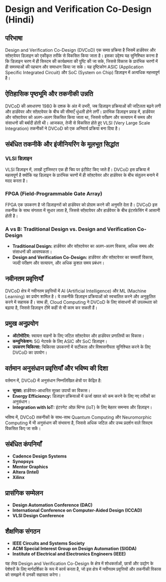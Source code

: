 # Design and Verification Co-Design (Hindi)

## परिभाषा

Design and Verification Co-Design (DVCoD) एक समग्र प्रक्रिया है जिसमें हार्डवेयर और सॉफ़्टवेयर डिज़ाइन को एकीकृत तरीके से विकसित किया जाता है। इसका उद्देश्य यह सुनिश्चित करना है कि डिज़ाइन चरण में ही सिस्टम की कार्यक्षमता की पुष्टि की जा सके, जिससे विकास के प्रारंभिक चरणों में ही समस्याओं की पहचान और समाधान किया जा सके। यह दृष्टिकोण ASIC (Application Specific Integrated Circuit) और SoC (System on Chip) डिज़ाइन में अत्यधिक महत्त्वपूर्ण है।

## ऐतिहासिक पृष्ठभूमि और तकनीकी उन्नति

DVCoD की अवधारणा 1980 के दशक के अंत में उभरी, जब डिज़ाइन प्रक्रियाओं की जटिलता बढ़ने लगी और हार्डवेयर और सॉफ़्टवेयर के बीच की सीमाएँ धुंधली होने लगीं। प्रारंभिक डिज़ाइन प्रवाह में, हार्डवेयर और सॉफ़्टवेयर को अलग-अलग विकसित किया जाता था, जिससे परीक्षण और सत्यापन में समय और संसाधनों की बर्बादी होती थी। आजकल, तेजी से विकसित होते हुए VLSI (Very Large Scale Integration) तकनीकों ने DVCoD को एक अनिवार्य प्रक्रिया बना दिया है। 

## संबंधित तकनीकें और इंजीनियरिंग के मूलभूत सिद्धांत

### VLSI डिज़ाइन

VLSI डिज़ाइन में, लाखों ट्रांजिस्टर एक ही चिप पर इंटीग्रेट किए जाते हैं। DVCoD इस प्रक्रिया में महत्वपूर्ण है क्योंकि यह डिज़ाइन के प्रारंभिक चरणों में ही सॉफ़्टवेयर और हार्डवेयर के बीच संतुलन बनाने में मदद करता है।

### FPGA (Field-Programmable Gate Array)

FPGA एक उपकरण है जो डिज़ाइनरों को हार्डवेयर को प्रोग्राम करने की अनुमति देता है। DVCoD इस तकनीक के साथ संगतता में सुधार लाता है, जिससे सॉफ़्टवेयर और हार्डवेयर के बीच इंटरफेसिंग में आसानी होती है।

### A vs B: Traditional Design vs. Design and Verification Co-Design

- **Traditional Design:** हार्डवेयर और सॉफ़्टवेयर का अलग-अलग विकास, अधिक समय और संसाधनों की आवश्यकता।
- **Design and Verification Co-Design:** हार्डवेयर और सॉफ़्टवेयर का समवर्ती विकास, जल्दी परीक्षण और सत्यापन, और अधिक कुशल समय प्रबंधन।

## नवीनतम प्रवृत्तियाँ

DVCoD क्षेत्र में नवीनतम प्रवृत्तियों में AI (Artificial Intelligence) और ML (Machine Learning) का प्रयोग शामिल है। ये तकनीकें डिज़ाइन प्रक्रियाओं को स्वचालित करने और अनुकूलित करने में सहायक हैं। साथ ही, Cloud Computing ने DVCoD के लिए संसाधनों की उपलब्धता को बढ़ाया है, जिससे डिज़ाइन टीमें कहीं से भी काम कर सकती हैं।

## प्रमुख अनुप्रयोग

- **ऑटोमोटिव:** स्वायत्त वाहनों के लिए जटिल सॉफ़्टवेयर और हार्डवेयर प्रणालियों का विकास।
- **कम्युनिकेशन:** 5G नेटवर्क के लिए ASIC और SoC डिज़ाइन।
- **उपकरण चिकित्सा:** चिकित्सा उपकरणों में सटीकता और विश्वसनीयता सुनिश्चित करने के लिए DVCoD का उपयोग।

## वर्तमान अनुसंधान प्रवृत्तियाँ और भविष्य की दिशा

वर्तमान में, DVCoD में अनुसंधान निम्नलिखित क्षेत्रों पर केंद्रित है:

- **सुरक्षा:** हार्डवेयर-आधारित सुरक्षा उपायों का विकास।
- **Energy Efficiency:** डिज़ाइन प्रक्रियाओं में ऊर्जा खपत को कम करने के लिए नए तरीकों का अनुसंधान।
- **Integration with IoT:** इंटरनेट ऑफ़ थिंग्स (IoT) के लिए बेहतर समन्वय और डिज़ाइन।

भविष्य में, DVCoD तकनीकों के साथ-साथ Quantum Computing और Neuromorphic Computing में भी अनुसंधान की संभावना है, जिससे अधिक जटिल और उच्च प्रदर्शन वाले सिस्टम विकसित किए जा सकें।

## संबंधित कंपनियाँ

- **Cadence Design Systems**
- **Synopsys**
- **Mentor Graphics**
- **Altera (Intel)**
- **Xilinx**

## प्रासंगिक सम्मेलन

- **Design Automation Conference (DAC)**
- **International Conference on Computer-Aided Design (ICCAD)**
- **VLSI Design Conference**

## शैक्षणिक संगठन

- **IEEE Circuits and Systems Society**
- **ACM Special Interest Group on Design Automation (SIGDA)**
- **Institute of Electrical and Electronics Engineers (IEEE)**

यह लेख Design and Verification Co-Design के क्षेत्र में शोधकर्ताओं, छात्रों और उद्योग के पेशेवरों के लिए मार्गदर्शिका के रूप में कार्य करता है, जो इस क्षेत्र में नवीनतम प्रवृत्तियों और तकनीकी विकास को समझने में उनकी सहायता करेगा।